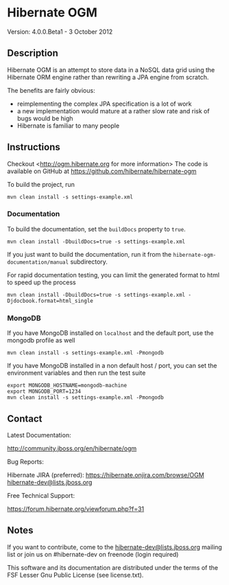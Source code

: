# Hibernate OGM

Version: 4.0.0.Beta1 - 3 October 2012

## Description

Hibernate OGM is an attempt to store data in a NoSQL data grid using the Hibernate ORM engine rather than rewriting a JPA engine from scratch.

The benefits are fairly obvious:
 - reimplementing the complex JPA specification is a lot of work
 - a new implementation would mature at a rather slow rate and risk of bugs would be high
 - Hibernate is familiar to many people

## Instructions

Checkout <http://ogm.hibernate.org for more information>
The code is available on GitHub at <https://github.com/hibernate/hibernate-ogm>

To build the project, run

    mvn clean install -s settings-example.xml

### Documentation

To build the documentation, set the `buildDocs` property to `true`.

    mvn clean install -DbuildDocs=true -s settings-example.xml

If you just want to build the documentation, run it from the `hibernate-ogm-documentation/manual` subdirectory.

For rapid documentation testing, you can limit the generated format to html to speed up the process

    mvn clean install -DbuildDocs=true -s settings-example.xml -Djdocbook.format=html_single

### MongoDB

If you have MongoDB installed on `localhost` and the default port, use the mongodb profile as well

    mvn clean install -s settings-example.xml -Pmongodb

If you have MongoDB installed in a non default host / port, you can set the environment variables
and then run the test suite

    export MONGODB_HOSTNAME=mongodb-machine
    export MONGODB_PORT=1234
    mvn clean install -s settings-example.xml -Pmongodb


## Contact

Latest Documentation:

   <http://community.jboss.org/en/hibernate/ogm>

Bug Reports:

   Hibernate JIRA (preferred): <https://hibernate.onjira.com/browse/OGM>
   <hibernate-dev@lists.jboss.org>

Free Technical Support:

   <https://forum.hibernate.org/viewforum.php?f=31>

## Notes

If you want to contribute, come to the <hibernate-dev@lists.jboss.org> mailing list
or join us on #hibernate-dev on freenode (login required)

This software and its documentation are distributed under the terms of the
FSF Lesser Gnu Public License (see license.txt).
